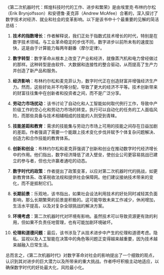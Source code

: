 《第二次机器时代：辉煌科技时代的工作、进步和繁荣》是由埃里克·布林约尔松（Erik Brynjolfsson）和安德鲁·麦克菲（Andrew McAfee）合著的，深入探讨了数字技术对经济、就业和社会的变革影响。以下是该书中十个最重要的见解的简洁总结：

1. **技术的指数增长**：作者解释说，我们正处于指数式技术增长的时代，特别是在数字技术领域。与工业革命稳定的步伐不同，数字进步以前所未有的速度加快，这是由于计算能力每两年翻番（摩尔定律）。

2. **数字转型**：数字革命从根本上改变了产业和经济，就像蒸汽机和电力曾经做过的那样。这种转型是由软件、大数据和连接性的整合驱动，从而提高了生产力并创造了新产品和服务。

3. **经济影响**：布林约尔松和麦克菲认为，数字时代正在创造财富并增强经济生产力。然而，这些好处并不均等分配，导致了更大的经济不平等。技术创新带来的财富往往集中在创新者和投资者之间，而不是广泛分享。

4. **劳动力市场扰动**：该书讨论了自动化和人工智能如何取代例行工作，导致中产阶级工作的空心化和劳动力市场的转变。执行可以自动化的任务的工人面临风险，而那些具备与技术相辅相成的技能的人则受到青睐。

5. **技能差距和教育**：需求的技能集与劳动力市场上可用的技能之间存在日益加剧的差距。作者强调了需要一个能跟上技术变化步伐并赋予个体复杂问题解决、创造力和合作技能的教育体系。

6. **创新和创业**：布林约尔松和麦克菲强调了创新和创业在推动数字时代经济增长中的作用。他们指出，数字经济降低了进入壁垒，使创业公司更容易挑战已建立的参与者，但也允许赢者通吃的动态。

7. **数字时代的政策**：作者提出了政策变革，以应对第二次机器时代的挑战，如更新教育体系、改革税收法规和提供社会保障网。他们建议接纳技术带来的变化，而不是抵制它们。

8. **长期前景**：乐观地，该书指出，如果社会设法利用技术的好处同时减轻其负面影响，那么长期繁荣的前景是积极的。这可能导致未来工作减少，休闲增加，生活水平提高，以及对复杂全球挑战的解决方案。

9. **环境考虑**：第二次机器时代对环境有影响。虽然技术可以导致资源更有效的利用，但如果不负责任地管理，也有可能加剧环境破坏。

10. **伦理和道德问题**：最后，该书涉及了从技术进步中产生的伦理和道德考虑。隐私、监视以及人工智能在决策中的角色等问题正变得越来越重要，因为技术越来越融入日常生活。

总而言之，《第二次机器时代》对数字革命对社会的影响提出了一个细致的观点，认识到其对进步的巨大潜力以及所带来的重大挑战。作者呼吁积极主动地适应，以确保数字时代的好处最大化，风险最小化。